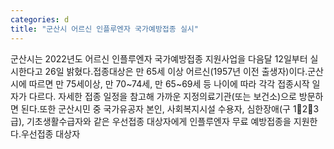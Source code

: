 ```yaml
---
categories: d
title: "군산시 어르신 인플루엔자 국가예방접종 실시"
---
```

군산시는 2022년도 어르신 인플루엔자 국가예방접종 지원사업을 다음달 12일부터 실시한다고 26일 밝혔다.접종대상은 만 65세 이상 어르신(1957년 이전 출생자)이다.군산시에 따르면 만 75세이상, 만 70~74세, 만 65~69세 등 나이에 따라 각각 접종시작 일자가 다르다. 자세한 접종 일정을 참고해 가까운 지정의료기관(또는 보건소)으로 방문하면 된다.또한 군산시민 중 국가유공자 본인, 사회복지시설 수용자, 심한장애(구 123급), 기초생활수급자와 같은 우선접종 대상자에게 인플루엔자 무료 예방접종을 지원한다.우선접종 대상자